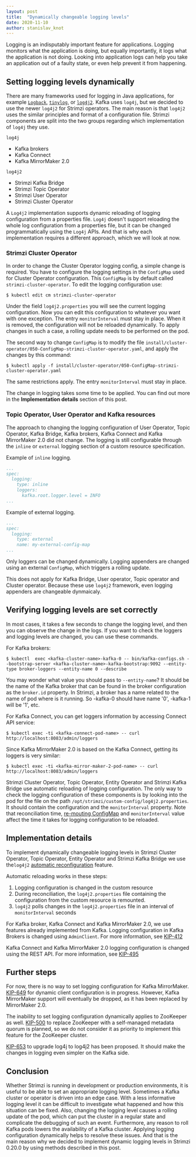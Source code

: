 ```yaml
---
layout: post
title:  "Dynamically changeable logging levels"
date: 2020-11-10
author: stanislav_knot
---
```


Logging is an indisputably important feature for applications.
Logging monitors what the application is doing, but equally importantly, it logs what the application is not doing. 
Looking into application logs can help you take an application out of a faulty state, or even help prevent it from happening.

<!--more-->


## Setting logging levels dynamically

There are many frameworks used for logging in Java applications, for example [`Logback`](http://logback.qos.ch/), [`tinylog`](https://tinylog.org/v2/), or [`log4j2`](http://logging.apache.org/log4j/2.x/index.html).
Kafka uses `log4j`, but we decided to use the newer `log4j2` for Strimzi operators.
The main reason is that `log4j2` uses the similar principles and format of a configuration file.
Strimzi components are split into the two groups regarding which implementation of `log4j` they use.

`log4j`
- Kafka brokers
- Kafka Connect
- Kafka MirrorMaker 2.0

`log4j2`
- Strimzi Kafka Bridge
- Strimzi Topic Operator
- Strimzi User Operator
- Strimzi Cluster Operator

A `Log4j2` implementation supports dynamic reloading of logging configuration from a properties file.
`Log4j` doesn't support reloading the whole log configuration from a properties file, but it can be changed programmatically using the `Log4j` APIs.
And that is why each implementation requires a different approach, which we will look at now.

### Strimzi Cluster Operator

In order to change the Cluster Operator logging config, a simple change is required.
You have to configure the logging settings in the `ConfigMap` used for Cluster Operator configuration.
This `ConfigMap` is by default called `strimzi-cluster-operator`.
To edit the logging configuration use:
```
$ kubectl edit cm strimzi-cluster-operator
```

Under the field `log4j2.properties` you will see the current logging configuration.
Now you can edit this configuration to whatever you want with one exception.
The entry `monitorInterval` must stay in place.
When it is removed, the configuration will not be reloaded dynamically.
To apply changes in such a case, a rolling update needs to be performed on the pod. 

The second way to change `ConfigMap` is to modify the file `install/cluster-operator/050-ConfigMap-strimzi-cluster-operator.yaml`, and apply the changes by this command:

```
$ kubectl apply -f install/cluster-operator/050-ConfigMap-strimzi-cluster-operator.yaml
```

The same restrictions apply.
The entry `monitorInterval` must stay in place.

The change in logging takes some time to be applied. 
You can find out more in the **Implementation details** section of this post.

### Topic Operator, User Operator and Kafka resources

The approach to changing the logging configuration of User Operator, Topic Operator, Kafka Bridge, Kafka brokers, Kafka Connect and Kafka MirrorMaker 2.0 did not change.
The logging is still configurable through the `inline` or `external` logging section of a custom resource specification.

Example of `inline` logging.
```yaml
...
spec:
  logging:
    type: inline
    loggers:
      kafka.root.logger.level = INFO
...
```

Example of external logging.
```yaml
...
spec:
  logging:
    type: external
    name: my-external-config-map
...
```

Only loggers can be changed dynamically.
Logging appenders are changed using an external `ConfigMap`, which triggers a rolling update.

This does not apply for Kafka Bridge, User operator, Topic operator and Cluster operator.
Because these use `log4j2` framework, even logging appenders are changeable dynmaicaly.


## Verifying logging levels are set correctly

In most cases, it takes a few seconds to change the logging level, and then you can observe the change in the logs.
If you want to check the loggers and logging levels are changed, you can use these commands.

For Kafka brokers:

```
$ kubectl  exec <kafka-cluster-name>-kafka-0 -- bin/kafka-configs.sh --bootstrap-server <kafka-cluster-name>-kafka-bootstrap:9092 --entity-type broker-loggers --entity-name 0 --describe
```

You may wonder what value you should pass to `--entity-name`?
It should be the name of the Kafka broker that can be found in the broker configuration as the `broker.id` property.
In Strimzi, a broker has a name related to the name of pod where is it running.
So <kafka-cluster-name>-kafka-0 should have name '0', <kafka-cluster-name>-kafka-1 will be '1', etc.


For Kafka Connect, you can get loggers information by accessing Connect API service:

```
$ kubectl exec -ti <kafka-connect-pod-name> -- curl http://localhost:8083/admin/loggers
```

Since Kafka MirrorMaker 2.0 is based on the Kafka Connect, getting its loggers is very similar:
```
$ kubectl exec -ti <kafka-mirror-maker-2-pod-name> -- curl http://localhost:8083/admin/loggers
```

Strimzi Cluster Operator, Topic Operator, Entity Operator and Strimzi Kafka Bridge use automatic reloading of logging configuration.
The only way to check the logging configuration of these components is by looking into the pod for the file on the path `/opt/strimzi/custom-config/log4j2.properties`.
It should contain the configuration and the `monitorInterval` property.
Note that reconciliation time, [re-mouting ConfigMap](https://kubernetes.io/docs/tasks/configure-pod-container/configure-pod-configmap/#mounted-configmaps-are-updated-automatically) and `monitorInterval` value affect the time it takes for logging configuration to be reloaded.


## Implementation details

To implement dynamically changeable logging levels in Strimzi Cluster Operator, Topic Operator, Entity Operator and Strimzi Kafka Bridge we use the`log4j2` [automatic reconfiguration](https://logging.apache.org/log4j/log4j-2.1/manual/configuration.html#AutomaticReconfiguration) feature.

Automatic reloading works in these steps:
1. Logging configuration is changed in the custom resource
2. During reconciliation, the `log4j2.properties`  file containing the configuration from the custom resource is remounted. 
3. `log4j2` polls changes in the `log4j2.properties` file in an interval of `monitorInterval` seconds

For Kafka broker, Kafka Connect and Kafka MirrorMaker 2.0, we use features already implemented from Kafka.
Logging configuration in Kafka Brokers is changed using `AdminClient`.
For more information, see [KIP-412](https://cwiki.apache.org/confluence/display/KAFKA/KIP-412%3A+Extend+Admin+API+to+support+dynamic+application+log+levels)

Kafka Connect and Kafka MirrorMaker 2.0 logging configuration is changed using the REST API.
For more information, see [KIP-495](https://cwiki.apache.org/confluence/display/KAFKA/KIP-495%3A+Dynamically+Adjust+Log+Levels+in+Connect)

## Further steps

For now, there is no way to set logging configuration for Kafka MirrorMaker.
[KIP-649](https://cwiki.apache.org/confluence/display/KAFKA/KIP-649%3A+Dynamic+Client+Configuration) for dynamic client configuration is in progress.
However, Kafka MirrorMaker support will eventually be dropped, as it has been replaced by MirrorMaker 2.0.

The inability to set logging configuration dynamically applies to ZooKeeper as well.
[KIP-500](https://cwiki.apache.org/confluence/display/KAFKA/KIP-500%3A+Replace+ZooKeeper+with+a+Self-Managed+Metadata+Quorum) to replace ZooKeeper with a self-managed metadata quorum is planned, so we do not consider it as priority to implement this feature for the ZooKeeper cluster.

[KIP-653](https://cwiki.apache.org/confluence/display/KAFKA/KIP-653%3A+Upgrade+log4j+to+log4j2) to upgrade log4j to log4j2 has been proposed.
It should make the changes in logging even simpler on the Kafka side.

## Conclusion

Whether Strimzi is running in development or production environments, it is useful to be able to set an appropriate logging level.
Sometimes a Kafka cluster or operator is driven into an edge case.
With a less informative logging level it can be difficult to investigate what happened and how this situation can be fixed.
Also, changing the logging level causes a rolling update of the pod, which can put the cluster in a regular state and complicate the debugging of such an event.
Furthermore, any reason to roll Kafka pods lowers the availability of a Kafka cluster.
Applying logging configuration dynamically helps to resolve these issues.
And that is the main reason why we decided to implement dynamic logging levels in Strimzi 0.20.0 by using methods described in this post.

